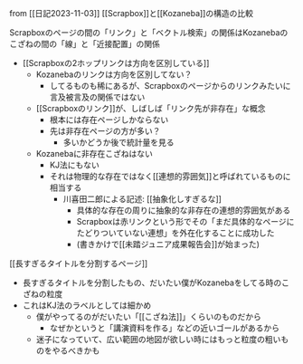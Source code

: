
from [[日記2023-11-03]]
[[Scrapbox]]と[[Kozaneba]]の構造の比較

Scrapboxのページの間の「リンク」と「ベクトル検索」の関係はKozanebaのこざねの間の「線」と「近接配置」の関係
- [[Scrapboxの2ホップリンクは方向を区別している]]
    - Kozanebaのリンクは方向を区別してない？
        - してるものも稀にあるが、Scrapboxのページからのリンクみたいに言及被言及の関係ではない
    - [[Scrapboxのリンク]]が、しばしば「リンク先が非存在」な概念
        - 根本には存在ページしかならない
        - 先は非存在ページの方が多い？
            - 多いかどうか後で統計量を見る
    - Kozanebaに非存在こざねはない
        - KJ法にもない
        - それは物理的な存在ではなく[[連想的雰囲気]]と呼ばれているものに相当する
            - 川喜田二郎による記述: [[抽象化しすぎるな]]
                - 具体的な存在の周りに抽象的な非存在の連想的雰囲気がある
                - Scrapboxは赤リンクという形でその「まだ具体的なページにたどりついていない連想」を外在化することに成功した
                - (書きかけで[[未踏ジュニア成果報告会]]が始まった)

[[長すぎるタイトルを分割するページ]]
- 長すぎるタイトルを分割したもの、だいたい僕がKozanebaをしてる時のこざねの粒度
- これはKJ法のラベルとしては細かめ
    - 僕がやってるのがだいたい「[[こざね法]]」くらいのものだから
        - なぜかというと「講演資料を作る」などの近いゴールがあるから
    - 迷子になっていて、広い範囲の地図が欲しい時にはもっと粒度の粗いものをやるべきかも

